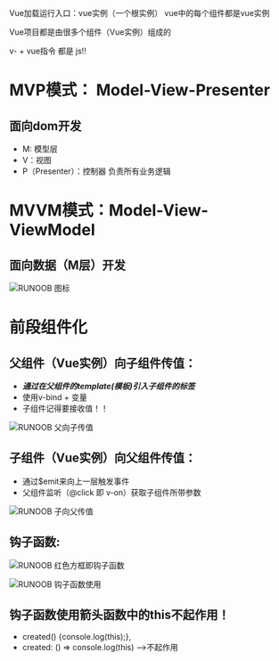 Vue加载运行入口：vue实例（一个根实例）
vue中的每个组件都是vue实例

Vue项目都是由很多个组件（Vue实例）组成的

v- + vue指令 都是 js!!


# MVP模式： Model-View-Presenter  
##  面向dom开发
* M: 模型层
* V：视图
* P（Presenter）：控制器  负责所有业务逻辑

# MVVM模式：Model-View-ViewModel
## 面向数据（M层）开发
![RUNOOB 图标](./picture/mvvm.png)

# 前段组件化
## 父组件（Vue实例）向子组件传值：
  + ___通过在父组件的template(模板)引入子组件的标签___
  + 使用v-bind + 变量 
  + 子组件记得要接收值！！
  
![RUNOOB 父向子传值](./picture/vue_002.PNG)

## 子组件（Vue实例）向父组件传值：
  + 通过$emit来向上一层触发事件
  + 父组件监听（@click 即 v-on）获取子组件所带参数
  
  ![RUNOOB 子向父传值](./picture/vue_003.PNG)

## 钩子函数:

 ![RUNOOB 红色方框即钩子函数](./picture/vue_005.PNG)

 ![RUNOOB 钩子函数使用](./picture/vue_006.PNG)

## 钩子函数使用箭头函数中的this不起作用！
+ created() {console.log(this);},
+ created: () => console.log(this)   -->不起作用




